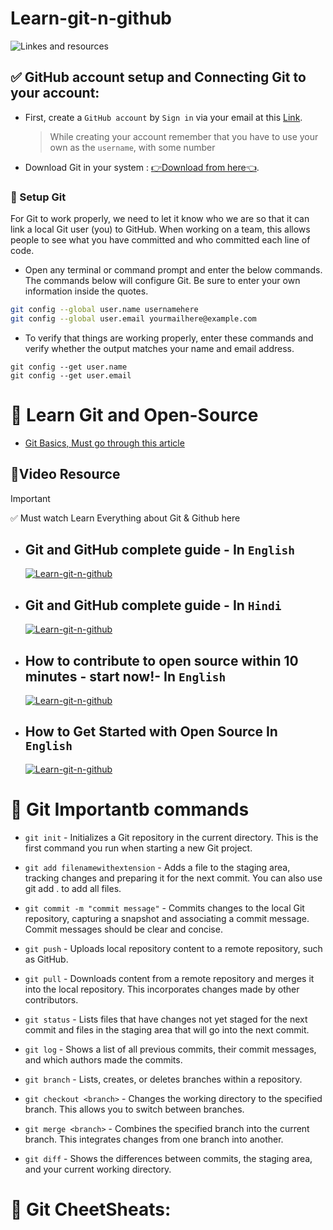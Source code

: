 # Learn-git-n-github
![Linkes and resources](https://github.com/ClubToCode/Learn-git-n-github/assets/97173586/84811a49-7418-4087-9360-c07a36975e7e)

## ✅ GitHub account setup and Connecting Git to your account: 
- First, create a `GitHub account` by `Sign in` via your email at this [Link](https://github.com/).
    > While creating your account remember that you have to use your own as the `username`, with some number
- Download Git in your system : [👉Download from here👈](https://git-scm.com/downloads).
  
### 🧵 Setup Git
For Git to work properly, we need to let it know who we are so that it can link a local Git user (you) to GitHub. When working on a team, this allows people to see what you have committed and who committed each line of code.

- Open any terminal or command prompt and enter the below commands. The commands below will configure Git. Be sure to enter your own information inside the quotes.

```sh
git config --global user.name usernamehere
git config --global user.email yourmailhere@example.com
```

- To verify that things are working properly, enter these commands and verify whether the output matches your name and email address.

```  
git config --get user.name
git config --get user.email
```

# 🏫 Learn Git and Open-Source

- [Git Basics, Must go through this article](https://www.theodinproject.com/lessons/foundations-git-basics)

##  💎Video Resource  
> [!IMPORTANT]
> ✅ Must watch Learn Everything about Git & Github here
- ## Git and GitHub complete guide - In `English`

	[
![Learn-git-n-github](https://img.youtube.com/vi/apGV9Kg7ics/0.jpg)](https://youtu.be/apGV9Kg7ics?si=ds2jkLxZtPq_BOq2)

- ## Git and GitHub complete guide - In `Hindi`

	[
![Learn-git-n-github](https://img.youtube.com/vi/8pkyCyBZDnY/0.jpg)](https://youtube.com/playlist?list=PLwGdqUZWnOp2Hjzqctj2kER5I0oyAGXOf&si=Ww_m5XXV3fMpuJyy)

- ## How to contribute to open source within 10 minutes - start now!- In `English`
  
   [![Learn-git-n-github](https://img.youtube.com/vi/8B_JWf7pG20/0.jpg)](https://youtu.be/8B_JWf7pG20?si=DsuW0nDcHp32VpRM)

- ##  How to Get Started with Open Source In `English`

	[![Learn-git-n-github](https://img.youtube.com/vi/MkaIrwOlP6Y/0.jpg)](https://youtu.be/MkaIrwOlP6Y?si=nPoyL7cLGXCzBEnS)

# 📑 Git Importantb commands 

- `git init` - Initializes a Git repository in the current directory. This is the first command you run when starting a new Git project.

- `git add filenamewithextension` - Adds a file to the staging area, tracking changes and preparing it for the next commit. You can also use git add . to add all files.

- `git commit -m "commit message"` - Commits changes to the local Git repository, capturing a snapshot and associating a commit message. Commit messages should be clear and concise.

- `git push` - Uploads local repository content to a remote repository, such as GitHub.

- `git pull` - Downloads content from a remote repository and merges it into the local repository. This incorporates changes made by other contributors.

- `git status` - Lists files that have changes not yet staged for the next commit and files in the staging area that will go into the next commit.

- `git log` - Shows a list of all previous commits, their commit messages, and which authors made the commits.

- `git branch` - Lists, creates, or deletes branches within a repository.

- `git checkout <branch>` - Changes the working directory to the specified branch. This allows you to switch between branches.

- `git merge <branch>` - Combines the specified branch into the current branch. This integrates changes from one branch into another.

- `git diff` - Shows the differences between commits, the staging area, and your current working directory.

# 📒 Git CheetSheats:

